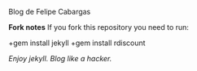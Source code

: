 Blog de Felipe Cabargas

**Fork notes**
If you fork this repository you need to run:

+gem install jekyll
+gem install rdiscount

*Enjoy jekyll. Blog like a hacker.*
